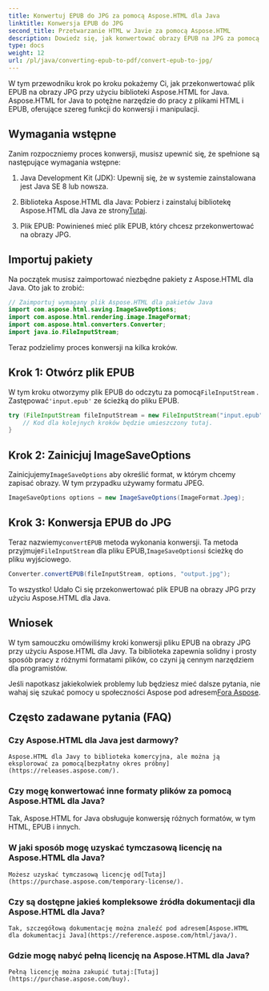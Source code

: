 ```yaml
---
title: Konwertuj EPUB do JPG za pomocą Aspose.HTML dla Java
linktitle: Konwersja EPUB do JPG
second_title: Przetwarzanie HTML w Javie za pomocą Aspose.HTML
description: Dowiedz się, jak konwertować obrazy EPUB na JPG za pomocą Aspose.HTML dla Java. Postępuj zgodnie z naszym przewodnikiem krok po kroku, aby uzyskać bezproblemową konwersję.
type: docs
weight: 12
url: /pl/java/converting-epub-to-pdf/convert-epub-to-jpg/
---
```


W tym przewodniku krok po kroku pokażemy Ci, jak przekonwertować plik EPUB na obrazy JPG przy użyciu biblioteki Aspose.HTML for Java. Aspose.HTML for Java to potężne narzędzie do pracy z plikami HTML i EPUB, oferujące szereg funkcji do konwersji i manipulacji.

## Wymagania wstępne

Zanim rozpoczniemy proces konwersji, musisz upewnić się, że spełnione są następujące wymagania wstępne:

1. Java Development Kit (JDK): Upewnij się, że w systemie zainstalowana jest Java SE 8 lub nowsza.

2.  Biblioteka Aspose.HTML dla Java: Pobierz i zainstaluj bibliotekę Aspose.HTML dla Java ze strony[Tutaj](https://releases.aspose.com/html/java/).

3. Plik EPUB: Powinieneś mieć plik EPUB, który chcesz przekonwertować na obrazy JPG.

## Importuj pakiety

Na początek musisz zaimportować niezbędne pakiety z Aspose.HTML dla Java. Oto jak to zrobić:

```java
// Zaimportuj wymagany plik Aspose.HTML dla pakietów Java
import com.aspose.html.saving.ImageSaveOptions;
import com.aspose.html.rendering.image.ImageFormat;
import com.aspose.html.converters.Converter;
import java.io.FileInputStream;
```

Teraz podzielimy proces konwersji na kilka kroków.

## Krok 1: Otwórz plik EPUB

 W tym kroku otworzymy plik EPUB do odczytu za pomocą`FileInputStream` . Zastępować`'input.epub'` ze ścieżką do pliku EPUB.

```java
try (FileInputStream fileInputStream = new FileInputStream("input.epub")) {
    // Kod dla kolejnych kroków będzie umieszczony tutaj.
}
```

## Krok 2: Zainicjuj ImageSaveOptions

Zainicjujemy`ImageSaveOptions` aby określić format, w którym chcemy zapisać obrazy. W tym przypadku używamy formatu JPEG.

```java
ImageSaveOptions options = new ImageSaveOptions(ImageFormat.Jpeg);
```

## Krok 3: Konwersja EPUB do JPG

 Teraz nazwiemy`convertEPUB` metoda wykonania konwersji. Ta metoda przyjmuje`FileInputStream` dla pliku EPUB,`ImageSaveOptions`i ścieżkę do pliku wyjściowego.

```java
Converter.convertEPUB(fileInputStream, options, "output.jpg");
```

To wszystko! Udało Ci się przekonwertować plik EPUB na obrazy JPG przy użyciu Aspose.HTML dla Java.

## Wniosek

W tym samouczku omówiliśmy kroki konwersji pliku EPUB na obrazy JPG przy użyciu Aspose.HTML dla Javy. Ta biblioteka zapewnia solidny i prosty sposób pracy z różnymi formatami plików, co czyni ją cennym narzędziem dla programistów.

 Jeśli napotkasz jakiekolwiek problemy lub będziesz mieć dalsze pytania, nie wahaj się szukać pomocy u społeczności Aspose pod adresem[Fora Aspose](https://forum.aspose.com/).

## Często zadawane pytania (FAQ)

### Czy Aspose.HTML dla Java jest darmowy?
    Aspose.HTML dla Javy to biblioteka komercyjna, ale można ją eksplorować za pomocą[bezpłatny okres próbny](https://releases.aspose.com/).

### Czy mogę konwertować inne formaty plików za pomocą Aspose.HTML dla Java?
   Tak, Aspose.HTML for Java obsługuje konwersję różnych formatów, w tym HTML, EPUB i innych.

### W jaki sposób mogę uzyskać tymczasową licencję na Aspose.HTML dla Java?
    Możesz uzyskać tymczasową licencję od[Tutaj](https://purchase.aspose.com/temporary-license/).

### Czy są dostępne jakieś kompleksowe źródła dokumentacji dla Aspose.HTML dla Java?
    Tak, szczegółową dokumentację można znaleźć pod adresem[Aspose.HTML dla dokumentacji Java](https://reference.aspose.com/html/java/).

### Gdzie mogę nabyć pełną licencję na Aspose.HTML dla Java?
    Pełną licencję można zakupić tutaj:[Tutaj](https://purchase.aspose.com/buy).

